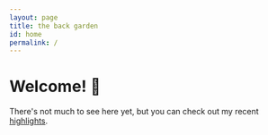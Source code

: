 ```yaml
---
layout: page
title: the back garden
id: home
permalink: /
---
```


# Welcome! 🌱

There's not much to see here yet, but you can check out my recent [highlights](/highlights).
